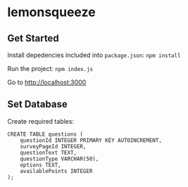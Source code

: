 # lemonsqueeze

## Get Started

Install depedencies included into `package.json`:
`npm install`

Run the project:
`npm index.js`

Go to [http://localhost:3000](http://localhost:3000)

## Set Database

Create required tables:

```
CREATE TABLE questions (
    questionId INTEGER PRIMARY KEY AUTOINCREMENT,
    surveyPageId INTEGER,
    questionText TEXT,
    questionType VARCHAR(50),
    options TEXT,
    availablePoints INTEGER
);
```
